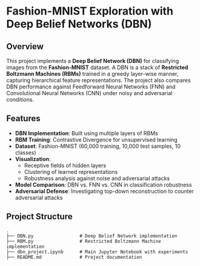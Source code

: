 # Fashion-MNIST Exploration with Deep Belief Networks (DBN)

## Overview
This project implements a **Deep Belief Network (DBN)** for classifying images from the **Fashion-MNIST** dataset. A DBN is a stack of **Restricted Boltzmann Machines (RBMs)** trained in a greedy layer-wise manner, capturing hierarchical feature representations. The project also compares DBN performance against Feedforward Neural Networks (FNN) and Convolutional Neural Networks (CNN) under noisy and adversarial conditions.

## Features
- **DBN Implementation**: Built using multiple layers of RBMs
- **RBM Training**: Contrastive Divergence for unsupervised learning
- **Dataset**: Fashion-MNIST (60,000 training, 10,000 test samples, 10 classes)
- **Visualization**:  
  - Receptive fields of hidden layers  
  - Clustering of learned representations  
  - Robustness analysis against noise and adversarial attacks  
- **Model Comparison**: DBN vs. FNN vs. CNN in classification robustness
- **Adversarial Defense**: Investigating top-down reconstruction to counter adversarial attacks

## Project Structure
```plaintext
.
├── DBN.py                 # Deep Belief Network implementation
├── RBM.py                 # Restricted Boltzmann Machine implementation
├── dbn_project.ipynb      # Main Jupyter Notebook with experiments
├── README.md              # Project documentation
```


